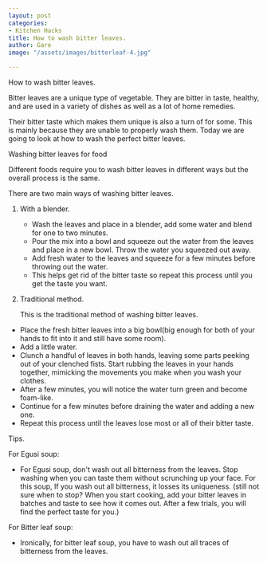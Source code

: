 ```yaml
---
layout: post
categories:
- Kitchen Hacks
title: How to wash bitter leaves.
author: Gare
image: "/assets/images/bitterleaf-4.jpg"

---
```

How to wash bitter leaves.

Bitter leaves are a unique type of vegetable. They are bitter in taste, healthy, and are used in a variety of dishes as well as a lot of home remedies.

Their bitter taste which makes them unique is also a turn of for some. This is mainly because they are unable to properly wash them. Today we are going to look at how to wash the perfect bitter leaves.

Washing bitter leaves for food

Different foods require you to wash bitter leaves in different ways but the overall process is the same. 

There are two main ways of washing bitter leaves.

1. With a blender.
   * Wash the leaves and place in a blender, add some water and blend for one to two minutes.
   * Pour the mix into a bowl and squeeze out the water from the leaves and place in a new bowl. Throw the water you squeezed out away.
   * Add fresh water to the leaves and squeeze for a few minutes before throwing out the water. 
   * This helps get rid of the bitter taste so repeat this process until you get the taste you want.
2. Traditional method.

   This is the traditional method of washing bitter leaves.

* Place the fresh bitter leaves into a big bowl(big enough for both of your hands to fit into it and still have some room).
* Add a little water.
* Clunch a handful of leaves in both hands, leaving some parts peeking out of your clenched fists. Start rubbing the leaves in your hands together, mimicking the movements you make when you wash your clothes.
* After a few minutes, you will notice the water turn green and become foam-like.
* Continue for a few minutes before draining the water and adding a new one.
* Repeat this process until the leaves lose most or all of their bitter taste. 

Tips.

For Egusi soup:

* For Egusi soup, don't wash out all bitterness from the leaves. Stop washing when you can taste them without scrunching up your face. For this soup, If you wash out all bitterness, it losses its uniqueness. (still not sure when to stop? When you start cooking, add your bitter leaves in batches and taste to see how it comes out. After a few trials, you will find the perfect taste for you.)

For Bitter leaf soup:

* Ironically, for bitter leaf soup, you have to wash out all traces of bitterness from the leaves.